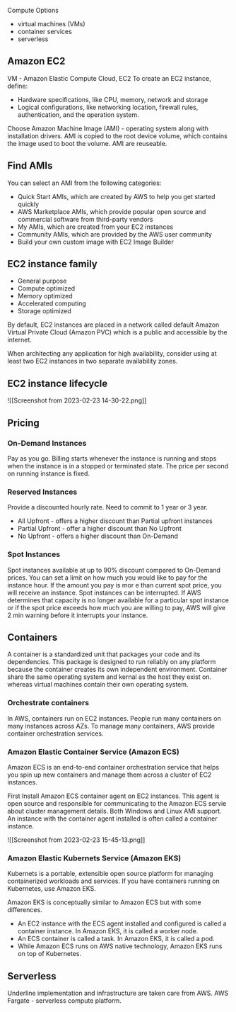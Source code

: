 
Compute Options 
- virtual machines (VMs)
- container services
- serverless

## Amazon EC2

VM - Amazon Elastic Compute Cloud, EC2
To create an EC2 instance, define:
- Hardware specifications, like CPU, memory, network and storage
- Logical configurations, like networking location, firewall rules, authentication, and the operation system.

Choose Amazon Machine Image (AMI) - operating system along with installation drivers.
AMI is copied to the root device volume, which contains the image used to boot the volume.
AMI are reuseable. 

## Find AMIs

You can select an AMI from the following categories:

-   Quick Start AMIs, which are created by AWS to help you get started quickly
-   AWS Marketplace AMIs, which provide popular open source and commercial software from third-party vendors
-   My AMIs, which are created from your EC2 instances
-   Community AMIs, which are provided by the AWS user community
-   Build your own custom image with EC2 Image Builder

## EC2 instance family
- General purpose
- Compute optimized
- Memory optimized
- Accelerated computing
- Storage optimized

By default, EC2 instances are placed in a network called default Amazon Virtual Private Cloud (Amazon PVC) which is a public and accessible by the internet.

When architecting any application for high availability, consider using at least two EC2 instances in two separate availability zones.

## EC2 instance lifecycle

![[Screenshot from 2023-02-23 14-30-22.png]]

## Pricing

### On-Demand Instances
Pay as you go. Billing starts whenever the instance is running and stops when the instance is in a stopped or terminated state. The price per second on running instance is fixed.

### Reserved Instances 

Provide a discounted hourly rate. Need to commit to 1 year or 3 year.
- All Upfront - offers a higher discount than Partial upfront instances
- Partial Upfront - offer a higher discount than No Upfront
- No Upfront - offers a higher discount than On-Demand

### Spot Instances

Spot instances available at up to 90% discount compared to On-Demand prices. You can set a limit on how much you would like to pay for the instance hour. If the amount you pay is mor e than current spot price, you will receive an instance. 
Spot instances can be interrupted. If AWS determines that capacity is no longer available for a particular spot instance or if the spot price exceeds how much you are willing to pay, AWS will give 2 min warning before it interrupts your instance.

## **Containers**

A container is a standardized unit that packages your code and its dependencies. This package is designed to run reliably on any platform because the container creates its own independent environment. 
Container share the same operating system and kernal as the host they exist on. whereas virtual machines contain their own operating system. 

### Orchestrate containers
In AWS, containers run on EC2 instances. People run many containers on many instances across AZs. To manage many containers, AWS provide container orchestration services.

### Amazon Elastic Container Service (Amazon ECS)

Amazon ECS is an end-to-end container orchestration service that helps you spin up new containers and manage them across a cluster of EC2 instances.

First Install Amazon ECS container agent on EC2 instances. This agent is open source and responsible for communicating to the Amazon ECS servie about cluster management details.
Both Windows and Linux AMI support. 
An instance with the container agent installed is often called a container instance.

![[Screenshot from 2023-02-23 15-45-13.png]]

### Amazon Elastic Kubernets Service (Amazon EKS)

Kubernets is a portable, extensible open source platform for managing containerized workloads and services. If you have containers running on Kubernetes, use Amazon EKS.

Amazon EKS is conceptually similar to Amazon ECS but with some differences.

-   An EC2 instance with the ECS agent installed and configured is called a container instance. In Amazon EKS, it is called a worker node.
-   An ECS container is called a task. In Amazon EKS, it is called a pod.
-   While Amazon ECS runs on AWS native technology, Amazon EKS runs on top of Kubernetes.

## Serverless

Underline implementation and infrastructure are taken care from AWS. 
AWS Fargate - serverless compute platform. 